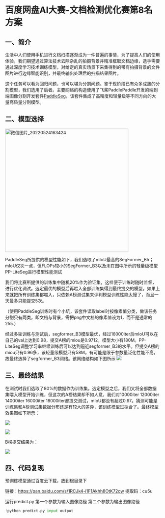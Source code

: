 

# 百度网盘AI大赛-文档检测优化赛第8名方案

## 一、简介

生活中人们使用手机进行文档扫描逐渐成为一件普遍的事情，为了提高人们的使用体验，我们期望通过算法技术去除杂乱的拍摄背景并精准框取文档边缘，选手需要通过深度学习技术训练模型，对给定的真实场景下采集得到的带有拍摄背景的文件图片进行边缘智能识别，并最终输出处理后的扫描结果图片。

这个任务可以看为回归问题，也可以堪为分割问题。鉴于现阶段已有众多成熟的分割模型，我们选用了后者。主要网络的构造使用了飞桨PaddlePaddle开发的端到端图像分割开发套件[PaddleSeg](https://github.com/PaddlePaddle/PaddleSeg)，该套件集成了高精度和轻量级等不同方向的大量高质量分割模型。

## 二、模型选择

<img width="401" alt="微信图片_20220524163424" src="https://user-images.githubusercontent.com/60511092/170070265-47328465-6cc3-4dba-9cf6-a32b972e8ec2.png">


PaddleSeg所提供的模型性能如下，我们选取了mIoU最高的SegFormer_B5；mIoU仅次一点，但FLOPs较小的SegFormer_B3以及未在图中所示的轻量级模型PP-LiteSeg进行模型性能测试

我们将比赛所提供的训练集中随机20%作为验证集，这样便于训练时随时监督，进行优化调试。选定最优的模型后再喂入全部训练集得到最终提交的模型。如果上来就把所有训练集都喂入，只依赖A榜测试集来评判模型训练性能太慢了，而且一天最多只能提交5次。

（使用PaddleSeg训练时有个小坑，该套件读取label时按像素值分类，做该任务分割只有两类，即文档与背景，需把png中文档的像素值设为1，而不是通常的255.）

经过多轮训练与测试后，segformer_B3模型最优，经过16000iter后mIoU可以在自己的val上达到0.98，提交A榜的miou是0.9712，模型大小有180M。PP-LiteSeg调整学习率继续训练后可以达到逼近segformer_B3的水平。但提交A榜的miou只有0.96多，该轻量级模型只有58M，有可能是限于参数量泛化性能不高，故最终选择了segformer_B3网络。该网络结构如下图所示
![](https://ai-studio-static-online.cdn.bcebos.com/ca98cea312054c1a9a816387ee02c9e9d381ec5289514f1cb5e3926f867c0146)




## 三、最终结果
在测试时我们选取了80%的数据作为训练集，选定模型之后，我们又将全部数据集喂入模型开始训练，但这次的A榜结果却不如人意，我们对10000iter 12000iter 14000iter 16000iter 18000iter都提交测试，mIoU都没有超过0.97。猜测可能是训练集和A榜测试集数据分布还是有较大的差异，该训练模型过拟合了。最终模型效果图如下所示：

![](https://ai-studio-static-online.cdn.bcebos.com/7bcec947d5fa442fa7772752769b530dfb1491f706b548fbad1102b06ec65cff)

![](https://ai-studio-static-online.cdn.bcebos.com/8c26ea0dc85a4fd5b7fb1dae327a87f3eee49084dd934b4f9b5cc6b87cc6e522)

B榜提交结果为：

![](https://ai-studio-static-online.cdn.bcebos.com/19ad59df865a4c3ab30a58097dbff39dcd0226981e4e404a9f301f704c01c088)




## 四、代码复现

预训练模型通过百度云下载，放到根目录下

链接：https://pan.baidu.com/s/1RCJk4-i1F1Akhh8OtK72ow 
提取码：cu5u

运行predict.py 第一个参数为输入图像路径 第二个参数为输出图像路径

```python
!python predict.py input output
```



